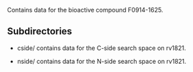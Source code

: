 Contains data for the bioactive compound F0914-1625.

## Subdirectories

- cside/ contains data for the C-side search space on rv1821.

- nside/ contains data for the N-side search space on rv1821.

